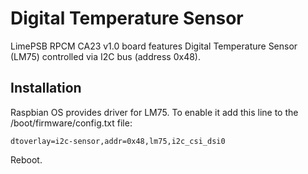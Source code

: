 # Digital Temperature Sensor

LimePSB RPCM CA23 v1.0 board features Digital Temperature Sensor (LM75) controlled via I2C bus (address 0x48). 

## Installation

Raspbian OS provides driver for LM75. To enable it add this line to the /boot/firmware/config.txt file:

```
dtoverlay=i2c-sensor,addr=0x48,lm75,i2c_csi_dsi0
```

Reboot.
